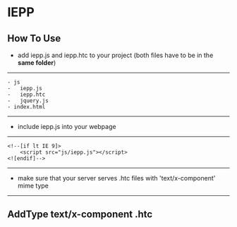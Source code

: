 IEPP
================================

How To Use
------------------

* add iepp.js and iepp.htc to your project (both files have to be in the **same folder**)

---------------
	- js
	-	iepp.js
	-	iepp.htc
	- 	jquery.js
	- index.html
---------------

* include iepp.js into your webpage

---------------
	<!--[if lt IE 9]>
		<script src="js/iepp.js"></script>
	<![endif]-->
---------------

* make sure that your server serves .htc files with 'text/x-component' mime type

---------------
AddType text/x-component .htc
---------------